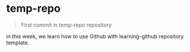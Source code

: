 # temp-repo

> First commit in temp-repo repository

in this week, we learn how to use Github with learning-github repository template.
